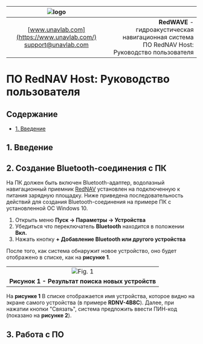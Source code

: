 | ![logo](https://ucnl.github.io/documentation/sm_logo.png) |  |
| :---: | ---: |
| [www.unavlab.com](https://www.unavlab.com/) <br/> [support@unavlab.com](mailto:support@unavlab.com) | **RedWAVE** - гидроакустическая навигационная система <br/> ПО RedNAV Host: Руководство пользователя |


# ПО RedNAV Host: Руководство пользователя

<div style="page-break-after: always;"></div>

## Содержание

- [1. Введение]()


<div style="page-break-after: always;"></div>

## 1. Введение

## 2. Создание Bluetooth-соединения с ПК

На ПК должен быть включен Bluetooth-адаптер, водолазный навигационный приемник [RedNAV](RedNAV_Specification_ru.md) установлен на подключенную к питания зарядную
 площадку.
Ниже приведена последовательность действий для создания Bluetooth-соединения на примере ПК с установленной ОС Windows 10.

1. Открыть меню **Пуск -> Параметры -> Устройства**
2. Убедиться что переключатель **Bluetooth** находится в положении **Вкл.**
3. Нажать кнопку **+ Добавление Bluetooth или другого устройства**

После того, как система обнаружит новое устройство, оно будет отображено в списке, как на **рисунке 1**.

| |
| :---: |
| ![Fig. 1](https://ucnl.github.io/documentation/rdnvhst1.png)|
| **Рисунок 1 - Результат поиска новых устройств** |

На **рисунке 1** В списке отображается имя устройства, которое видно на экране самого устройства (в примере **RDNV-4B8C**). Далее, при нажатии кнопки "Связать", система предложить ввести ПИН-код (показано на **рисунке 2**).






 

## 3. Работа с ПО
